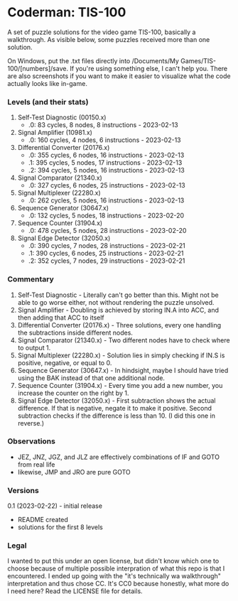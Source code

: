 # Coderman: TIS-100
A set of puzzle solutions for the video game TIS-100, basically a walkthrough. As visible below, some puzzles received more than one solution.

On Windows, put the .txt files directly into /Documents/My Games/TIS-100/[numbers]/save. If you're using something else, I can't help you. There are also screenshots if you want to make it easier to visualize what the code actually looks like in-game.

### Levels (and their stats)
1. Self-Test Diagnostic (00150.x)
   - .0: 83 cycles, 8 nodes, 8 instructions - 2023-02-13
2. Signal Amplifier (10981.x)
   - .0: 160 cycles, 4 nodes, 6 instructions - 2023-02-13
3. Differential Converter (20176.x)
   - .0: 355 cycles, 6 nodes, 16 instructions - 2023-02-13
   - .1: 395 cycles, 5 nodes, 17 instructions - 2023-02-13
   - .2: 394 cycles, 5 nodes, 16 instructions - 2023-02-13
4. Signal Comparator (21340.x)
   - .0: 327 cycles, 6 nodes, 25 instructions - 2023-02-13
5. Signal Multiplexer (22280.x)
   - .0: 262 cycles, 5 nodes, 16 instructions - 2023-02-13
6. Sequence Generator (30647.x)
   - .0: 132 cycles, 5 nodes, 18 instructions - 2023-02-20
7. Sequence Counter (31904.x)
   - .0: 478 cycles, 5 nodes, 28 instructions - 2023-02-20
8. Signal Edge Detector (32050.x)
   - .0: 390 cycles, 7 nodes, 28 instructions - 2023-02-21
   - .1: 390 cycles, 6 nodes, 25 instructions - 2023-02-21
   - .2: 352 cycles, 7 nodes, 29 instructions - 2023-02-21

### Commentary
1. Self-Test Diagnostic - Literally can't go better than this. Might not be able to go worse either, not without rendering the puzzle unsolved.
2. Signal Amplifier - Doubling is achieved by storing IN.A into ACC, and then adding that ACC to itself
3. Differential Converter (20176.x) - Three solutions, every one handling the subtractions inside different nodes.
4. Signal Comparator (21340.x) - Two different nodes have to check where to output 1.
5. Signal Multiplexer (22280.x) - Solution lies in simply checking if IN.S is positive, negative, or equal to 0.
6. Sequence Generator (30647.x) - In hindsight, maybe I should have tried using the BAK instead of that one additional node.
7. Sequence Counter (31904.x) - Every time you add a new number, you increase the counter on the right by 1.
8. Signal Edge Detector (32050.x) - First subtraction shows the actual difference. If that is negative, negate it to make it positive. Second subtraction checks if the difference is less than 10. (I did this one in reverse.)

### Observations
- JEZ, JNZ, JGZ, and JLZ are effectively combinations of IF and GOTO from real life
- likewise, JMP and JRO are pure GOTO

### Versions
0.1 (2023-02-22) - initial release
- README created
- solutions for the first 8 levels

### Legal
I wanted to put this under an open license, but didn't know which one to choose because of multiple possible interpration of what this repo is that I encountered. I ended up going with the "it's technically wa walkthrough" interpretation and thus chose CC. It's CC0 because honestly, what more do I need here? Read the LICENSE file for details.
